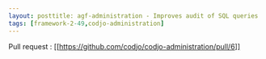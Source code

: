 ```yaml
---
layout: posttitle: agf-administration - Improves audit of SQL queries
tags: [framework-2-49,codjo-administration]
---
```

Pull request : [[https://github.com/codjo/codjo-administration/pull/6]]